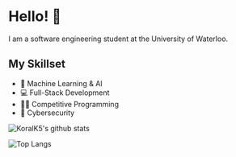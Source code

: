 # Hello! 👋
I am a software engineering student at the University of Waterloo.

## My Skillset
- 🤖 Machine Learning & AI
- 💻 Full-Stack Development
- 👨‍💻 Competitive Programming
- 🔐 Cybersecurity

![KoralK5's github stats](https://github-readme-stats.vercel.app/api?username=KoralK5&show_icons=true&theme=solarized)

![Top Langs](https://github-readme-stats.vercel.app/api/top-langs/?username=KoralK5&show_icons=true&theme=solarized)

